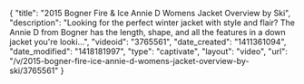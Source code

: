 {
    "title": "2015 Bogner Fire & Ice Annie D Womens Jacket Overview by Ski",
    "description": "Looking for the perfect winter jacket with style and flair? The Annie D from Bogner has the length, shape, and all the features in a down jacket you're looki...",
    "videoid": "3765561",
    "date_created": "1411361094",
    "date_modified": "1418181997",
    "type": "captivate",
    "layout": "video",
    "url": "\/v\/2015-bogner-fire-ice-annie-d-womens-jacket-overview-by-ski\/3765561"
}